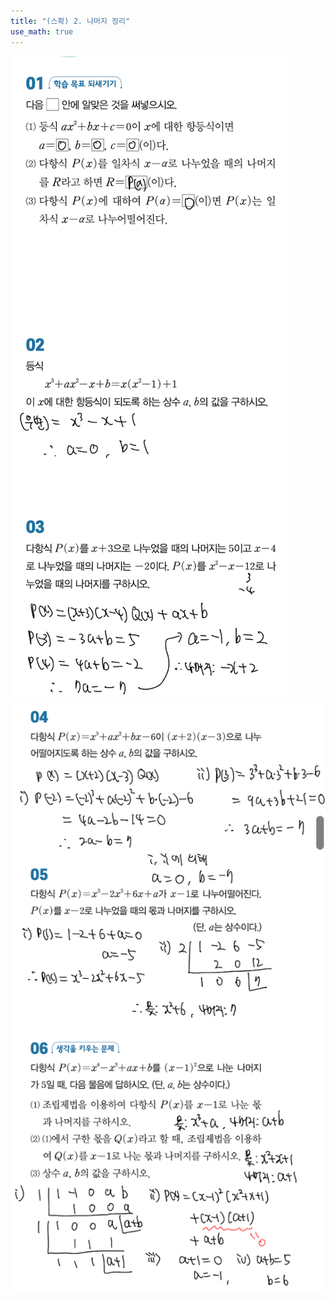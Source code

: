 ```yaml
---
title: "(스확) 2. 나머지 정리"
use_math: true
---
```



<img src="/assets/Pasted image 20250319064256.png" />


<img src="/assets/Pasted image 20250320204506.png" />

